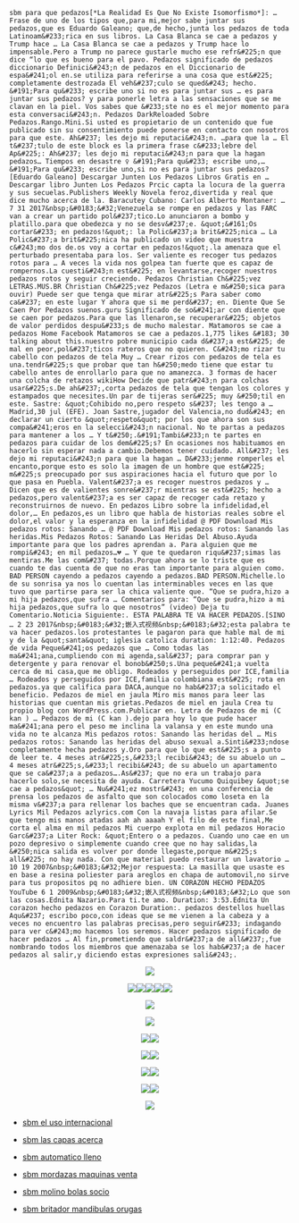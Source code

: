 
```
sbm para que pedazos[*La Realidad Es Que No Existe Isomorfismo*]: … Frase de uno de los tipos que,para mi,mejor sabe juntar sus pedazos,que es Eduardo Galeano; que,de hecho,junta los pedazos de toda Latinoam&#233;rica en sus libros. La Casa Blanca se cae a pedazos y Trump hace … La Casa Blanca se cae a pedazos y Trump hace lo impensable.Pero a Trump no parece gustarle mucho ese refr&#225;n que dice “lo que es bueno para el pavo. Pedazos significado de pedazos diccionario Definici&#243;n de pedazos en el Diccionario de espa&#241;ol en.se utiliza para referirse a una cosa que est&#225; completamente destrozada El veh&#237;culo se qued&#243; hecho. &#191;Para qu&#233; escribe uno si no es para juntar sus … es para juntar sus pedazos? y para ponerle letra a las sensaciones que se me clavan en la piel. Vos sabes que &#233;ste no es el mejor momento para esta conversaci&#243;n. Pedazos DarkReloaded Sobre Pedazos.Rango.Mini.Si usted es propietario de un contenido que fue publicado sin su consentimiento puede ponerse en contacto con nosotros para que este. Ah&#237; les dejo mi reputaci&#243;n. …para que la … El t&#237;tulo de este block es la primera frase c&#233;lebre del Ap&#225;: Ah&#237; les dejo mi reputaci&#243;n para que la hagan pedazos… Tiempos en desastre ♀ &#191;Para qu&#233; escribe uno,… &#191;Para qu&#233; escribe uno,si no es para juntar sus pedazos? [Eduardo Galeano] Descargar Junten Los Pedazos Libros Gratis en … Descargar libro Junten Los Pedazos Prcic capta la locura de la guerra y sus secuelas.Publishers Weekly Novela feroz,divertida y real que dice mucho acerca de la. Baracutey Cubano: Carlos Alberto Montaner: … 7 31 2017&nbsp;&#0183;&#32;Venezuela se rompe en pedazos y las FARC van a crear un partido pol&#237;tico.Lo anunciaron a bombo y platillo.para que obedezca y no se desv&#237;e. &quot;&#161;Os cortar&#233; en pedazos!&quot;: la Polic&#237;a brit&#225;nica … La Polic&#237;a brit&#225;nica ha publicado un video que muestra c&#243;mo dos de.os voy a cortar en pedazos!&quot;.la amenaza que el perturbado presentaba para los. Ser valiente es recoger tus pedazos rotos para … A veces la vida nos golpea tan fuerte que es capaz de rompernos.La cuesti&#243;n est&#225; en levantarse,recoger nuestros pedazos rotos y seguir creciendo. Pedazos Christian Ch&#225;vez LETRAS.MUS.BR Christian Ch&#225;vez Pedazos (Letra e m&#250;sica para ouvir) Puede ser que tenga que mirar atr&#225;s Para saber como ca&#237; en este lugar Y ahora que si me perd&#237; en. Diente Que Se Caen Por Pedazos suenos.guru Significado de so&#241;ar con diente que se caen por pedazos.Para que las llenaron,se recuperar&#225; objetos de valor perdidos despu&#233;s de mucho malestar. Matamoros se cae a pedazos Home Facebook Matamoros se cae a pedazos.1,775 likes &#183; 30 talking about this.nuestro pobre municipio cada d&#237;a est&#225; de mal en peor,pol&#237;ticos rateros que no quieren. C&#243;mo rizar tu cabello con pedazos de tela Muy … Crear rizos con pedazos de tela es una.tendr&#225;s que probar que tan h&#250;medo tiene que estar tu cabello antes de enrollarlo para que no amanezca. 3 formas de hacer una colcha de retazos wikiHow Decide que patr&#243;n para colchas usar&#225;s.De ah&#237;,corta pedazos de tela que tengan los colores y estampados que necesites.Un par de tijeras ser&#225; muy &#250;til en este. Sastre: &quot;Cohibido no,pero respeto s&#237; les tengo a … Madrid,30 jul (EFE). Joan Sastre,jugador del Valencia,no dud&#243; en declarar un cierto &quot;respeto&quot; por los que ahora son sus compa&#241;eros en la selecci&#243;n nacional. No te partas a pedazos para mantener a los … Y t&#250;.&#191;Tambi&#233;n te partes en pedazos para cuidar de los dem&#225;s? En ocasiones nos habituamos en hacerlo sin esperar nada a cambio.Debemos tener cuidado. All&#237; les dejo mi reputaci&#243;n para que la hagan … D&#233;jenme romperles el encanto,porque esto es solo la imagen de un hombre que est&#225; m&#225;s preocupado por sus aspiraciones hacia el futuro que por lo que pasa en Puebla. Valent&#237;a es recoger nuestros pedazos y … Dicen que es de valientes sonre&#237;r mientras se est&#225; hecho a pedazos,pero valent&#237;a es ser capaz de recoger cada retazo y reconstruirnos de nuevo. En pedazos Libro sobre la infidelidad,el dolor,… En pedazos,es un libro que habla de historias reales sobre el dolor,el valor y la esperanza en la infidelidad @ PDF Download Mis pedazos rotos: Sanando … @ PDF Download Mis pedazos rotos: Sanando las heridas.Mis Pedazos Rotos: Sanando Las Heridas Del Abuso.Ayuda importante para que los padres aprendan a. Para alguien que me rompi&#243; en mil pedazos…💔 … Y que te quedaron riqu&#237;simas las mentiras.Me las com&#237; todas.Porque ahora se lo triste que es cuando te das cuenta de que no eras tan importante para alguien como. BAD PERSON cayendo a pedazos cayendo a pedazos.BAD PERSON.Michelle.lo de su sonrisa ya nos lo cuentan las interminables veces en las que tuvo que partirse para ser la chica valiente que. “Que se pudra,hizo a mi hija pedazos,que sufra … Comentarios para: “Que se pudra,hizo a mi hija pedazos,que sufra lo que nosotros” (video) Deja tu Comentario.Noticia Siguiente:. ESTA PALABRA TE VA HACER PEDAZOS.[SINO … 2 23 2017&nbsp;&#0183;&#32;嵌入式视频&nbsp;&#0183;&#32;esta palabra te va hacer pedazos.los protestantes le pagaron para que hable mal de mi y de la &quot;santa&quot; iglesia catolica duration: 1:12:40. Pedazos de vida Peque&#241;os pedazos que … Como todas las ma&#241;ana,cumpliendo con mi agenda,sal&#237; para comprar pan y detergente y para renovar el bonob&#250;s.Una peque&#241;a vuelta cerca de mi casa,que me obligo. Rodeados y perseguidos por ICE,familia … Rodeados y perseguidos por ICE,familia colombiana est&#225; rota en pedazos.ya que califica para DACA,aunque no hab&#237;a solicitado el beneficio. Pedazos de miel en jaula Miro mis manos para leer las historias que cuentan mis grietas.Pedazos de miel en jaula Crea tu propio blog con WordPress.com.Publicar en. Letra de Pedazos de mi (C kan ) … Pedazos de mi (C kan ).dejo para hoy lo que pude hacer ma&#241;ana pero el peso me inclina la valansa y en este mundo una vida no te alcanza Mis pedazos rotos: Sanando las heridas del … Mis pedazos rotos: Sanando las heridas del abuso sexual a.Sinti&#233;ndose completamente hecha pedazos y.Oro para que lo que est&#225;s a punto de leer te. 4 meses atr&#225;s,&#233;l recibi&#243; de su abuelo un … 4 meses atr&#225;s,&#233;l recibi&#243; de su abuelo un apartamento que se ca&#237;a a pedazos….As&#237; que no era un trabajo para hacerlo solo,se necesita de ayuda. Carretera Yucumo Quiquibey &quot;se cae a pedazos&quot; … Nu&#241;ez mostr&#243; en una conferencia de prensa los pedazos de asfalto que son colocados como loseta en la misma v&#237;a para rellenar los baches que se encuentran cada. Juanes Lyrics Mil Pedazos azlyrics.com Con la navaja listas para afilar.Se que tengo mis manos atadas aah ah aaaah Y el filo de este final,Me corta el alma en mil pedazos Mi cuerpo explota en mil pedazos Horacio Garc&#237;a Liter Rock: &quot;Entero o a pedazos. Cuando uno cae en un pozo depresivo o simplemente cuando cree que no hay salidas,la &#250;nica salida es volver por donde llegaste,porque m&#225;s all&#225; no hay nada. Con que material puedo restaurar un lavatorio … 10 19 2007&nbsp;&#0183;&#32;Mejor respuesta: La masilla que usaste es en base a resina poliester para areglos en chapa de automovil,no sirve para tus propositos pq no adhiere bien. UN CORAZON HECHO PEDAZOS YouTube 6 1 2009&nbsp;&#0183;&#32;嵌入式视频&nbsp;&#0183;&#32;Lo que son las cosas.Ednita Nazario.Para ti.te amo. Duration: 3:53.Ednita Un corazon hecho pedazos en Corazon Duration:. pedazos destellos huellas Aqu&#237; escribo poco,con ideas que se me vienen a la cabeza y a veces no encuentro las palabras precisas,pero seguir&#233; indagando para ver c&#243;mo hacemos los seremos. Hacer pedazos significado de hacer pedazos … Al fin,prometiendo que saldr&#237;a de all&#237;,fue nombrando todos los miembros que amenazaba se los hab&#237;a de hacer pedazos al salir,y diciendo estas expresiones sali&#243;. 
```

<div align="center">

<a href="https://es-crusher.shibang-china.com/github&k=sbm+para+que+pedazos"><img src="https://static.shibang-china.com/es/crusher/logo.jpg"></a>

<a href="https://es-crusher.shibang-china.com/github&k=sbm+para+que+pedazos"><img src="https://static.shibang-china.com/es/crusher/index.jpg"></a><a href="https://es-crusher.shibang-china.com/material.htmlgithub&k=sbm+para+que+pedazos"><img src="https://static.shibang-china.com/es/crusher/material.jpg"></a><a href="https://es-crusher.shibang-china.com/application.htmlgithub&k=sbm+para+que+pedazos"><img src="https://static.shibang-china.com/es/crusher/application.jpg"></a><a href="https://es-crusher.shibang-china.com/aboutus.htmlgithub&k=sbm+para+que+pedazos"><img src="https://static.shibang-china.com/es/crusher/aboutus.jpg"></a><a href="https://es-crusher.shibang-china.com/contact.htmlgithub&k=sbm+para+que+pedazos"><img src="https://static.shibang-china.com/es/crusher/contact.jpg"></a>

<a href="https://es-crusher.shibang-china.com/github&k=sbm+para+que+pedazos"><img src="https://static.shibang-china.com/es/crusher/banner.jpg"></a>

<a href="https://swt.shibang-china.com/github&k=sbm+para+que+pedazos"><img src="https://static.shibang-china.com/es/crusher/text.jpg"></a>

<a href="https://swt.shibang-china.com/github&k=sbm+para+que+pedazos"><img src="https://static.shibang-china.com/es/crusher/chat.jpg"></a><a href="https://es-crusher.shibang-china.com/contact.htmlgithub&k=sbm+para+que+pedazos"><img src="https://static.shibang-china.com/es/crusher/message.jpg"></a>

<a href="https://es-crusher.shibang-china.com/products/pe.htmlgithub&k=sbm+para+que+pedazos"><img src="https://static.shibang-china.com/es/crusher/pe.jpg"></a><a href="https://es-crusher.shibang-china.com/products/pf.htmlgithub&k=sbm+para+que+pedazos"><img src="https://static.shibang-china.com/es/crusher/pf.jpg"></a>

<a href="https://es-crusher.shibang-china.com/products/hpt.htmlgithub&k=sbm+para+que+pedazos"><img src="https://static.shibang-china.com/es/crusher/hpt.jpg"></a><a href="https://es-crusher.shibang-china.com/products/vsi.htmlgithub&k=sbm+para+que+pedazos"><img src="https://static.shibang-china.com/es/crusher/vsi.jpg"></a>

<a href="https://es-crusher.shibang-china.com/products/klv.htmlgithub&k=sbm+para+que+pedazos"><img src="https://static.shibang-china.com/es/crusher/klv.jpg"></a><a href="https://es-crusher.shibang-china.com/products/portable.htmlgithub&k=sbm+para+que+pedazos"><img src="https://static.shibang-china.com/es/crusher/portable.jpg"></a>

<a href="https://swt.shibang-china.com/github&k=sbm+para+que+pedazos"><img src="https://static.shibang-china.com/es/crusher/case.jpg"></a>

</div>


* [sbm el uso internacional](sbm%20el%20uso%20internacional.md)

* [sbm las capas acerca](sbm%20las%20capas%20acerca.md)

* [sbm automatico lleno](sbm%20automatico%20lleno.md)

* [sbm mordazas maquinas venta](sbm%20mordazas%20maquinas%20venta.md)

* [sbm molino bolas socio](sbm%20molino%20bolas%20socio.md)

* [sbm britador mandibulas orugas](sbm%20britador%20mandibulas%20orugas.md)
